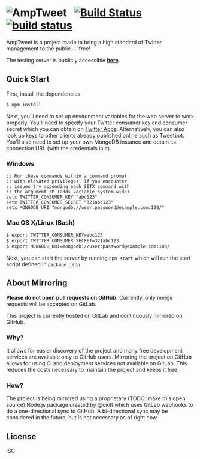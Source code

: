 # ![AmpTweet](https://f000.backblazeb2.com/file/brand-assets/Logotype_Black.png)&nbsp;&nbsp;&nbsp;[![Build Status](https://www.bitrise.io/app/dbbcddd2536e0248/status.svg?token=cw7O2wKQdMdSWbrcdbo3jw)](https://www.bitrise.io/app/dbbcddd2536e0248) [![build status](https://gitlab.com/amptweet/amptweet-web/badges/master/build.svg)](https://gitlab.com/amptweet/amptweet-web/commits/master)

AmpTweet is a project made to bring a high standard of Twitter management to the public ― free!

The testing server is publicly accessible **[here](https://amptweet.herokuapp.com)**.

## Quick Start

First, install the dependencies.

```bash
$ npm install
```

Next, you'll need to set up environment variables for the web server to work properly. You'll need to specify your Twitter consumer key and consumer secret which you can obtain on [Twitter Apps](https://apps.twitter.com/). Alternatively, you can also look up keys to other clients already published online such as Tweetbot. You'll also need to set up your own MongoDB instance and obtain its connection URL (with the credentials in it).

### Windows

```console
:: Run these commands within a command prompt
:: with elevated privileges. If you encounter
:: issues try appending each SETX command with
:: the argument /M (adds variable system-wide)
setx TWITTER_CONSUMER_KEY "abc123"
setx TWITTER_CONSUMER_SECRET "321abc123"
setx MONGODB_URI "mongodb://user:password@example.com:100/"
```

### Mac OS X/Linux (Bash)

```bash
$ export TWITTER_CONSUMER_KEY=abc123
$ export TWITTER_CONSUMER_SECRET=321abc123
$ export MONGODB_URI=mongodb://user:password@example.com:100/
```

Next, you can start the server by running `npm start` which will run the start script defined in `package.json`

## About Mirroring

**Please do not open pull requests on GitHub.** Currently, only merge requests will be accepted on GitLab.

This project is currently hosted on GitLab and continuously mirrored on GitHub.

### Why?
It allows for easier discovery of the project and many free development services are available only to GitHub users.
Mirroring the project on GitHub allows for using CI and deployment services not available on GitLab.
This reduces the costs necessary to maintain the project and keeps it free.

### How?
The project is being mirrored using a proprietary (TODO: make this open source) Node.js package created by @ciolt which uses GitLab webhooks to do a one-directional sync to GitHub.
A bi-directional sync may be considered in the future, but is not necessary as of right now.

## License

ISC

